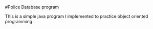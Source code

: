 #Police Database program

This is a simple java program I implemented to practice object oriented programming .